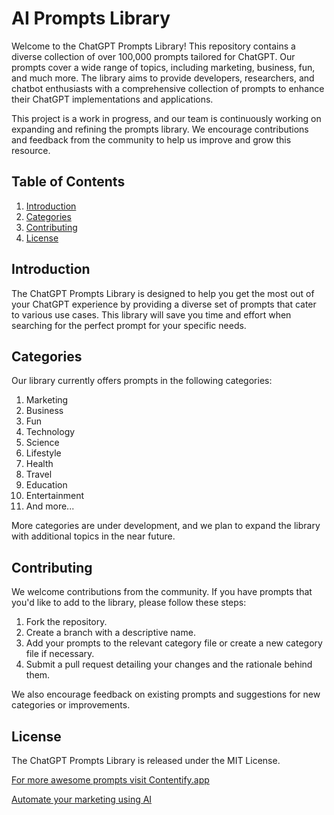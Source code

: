# AI Prompts Library

Welcome to the ChatGPT Prompts Library! This repository contains a diverse collection of over 100,000 prompts tailored for ChatGPT. Our prompts cover a wide range of topics, including marketing, business, fun, and much more. The library aims to provide developers, researchers, and chatbot enthusiasts with a comprehensive collection of prompts to enhance their ChatGPT implementations and applications.

This project is a work in progress, and our team is continuously working on expanding and refining the prompts library. We encourage contributions and feedback from the community to help us improve and grow this resource.

## Table of Contents

1. [Introduction](#introduction)
2. [Categories](#categories)
3. [Contributing](#contributing)
4. [License](#license)

## Introduction

The ChatGPT Prompts Library is designed to help you get the most out of your ChatGPT experience by providing a diverse set of prompts that cater to various use cases. This library will save you time and effort when searching for the perfect prompt for your specific needs.

## Categories

Our library currently offers prompts in the following categories:

1. Marketing
2. Business
3. Fun
4. Technology
5. Science
6. Lifestyle
7. Health
8. Travel
9. Education
10. Entertainment
11. And more...

More categories are under development, and we plan to expand the library with additional topics in the near future.

## Contributing

We welcome contributions from the community. If you have prompts that you'd like to add to the library, please follow these steps:

1. Fork the repository.
2. Create a branch with a descriptive name.
3. Add your prompts to the relevant category file or create a new category file if necessary.
4. Submit a pull request detailing your changes and the rationale behind them.

We also encourage feedback on existing prompts and suggestions for new categories or improvements.

## License

The ChatGPT Prompts Library is released under the MIT License.

[For more awesome prompts visit Contentify.app](https://contentify.app/100000-free-chatgpt-prompts-prompt-engineering)

[Automate your marketing using AI](https://contentify.app)
